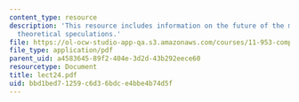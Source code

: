 ```yaml
---
content_type: resource
description: 'This resource includes information on the future of the metropolis:
  theoretical speculations.'
file: https://ol-ocw-studio-app-qa.s3.amazonaws.com/courses/11-953-comparative-land-use-and-transportation-planning-spring-2006/bbd1bed71259c6d36bdce4bbe4b74d5f_lect24.pdf
file_type: application/pdf
parent_uid: a4583645-89f2-404e-3d2d-43b292eece60
resourcetype: Document
title: lect24.pdf
uid: bbd1bed7-1259-c6d3-6bdc-e4bbe4b74d5f
---
```

